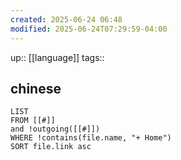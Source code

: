 ```yaml
---
created: 2025-06-24 06:48
modified: 2025-06-24T07:29:59-04:00
---
```

up:: [[language]]
tags::
## chinese


```dataview
LIST
FROM [[#]]
and !outgoing([[#]])
WHERE !contains(file.name, "+ Home")
SORT file.link asc
```